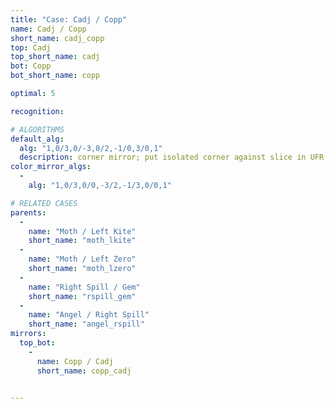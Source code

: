 ```yaml
---
title: "Case: Cadj / Copp"
name: Cadj / Copp
short_name: cadj_copp
top: Cadj
top_short_name: cadj
bot: Copp
bot_short_name: copp

optimal: 5

recognition:

# ALGORITHMS
default_alg:
  alg: "1,0/3,0/-3,0/2,-1/0,3/0,1"
  description: corner mirror; put isolated corner against slice in UFR, and D corners in DF
color_mirror_algs:
  -
    alg: "1,0/3,0/0,-3/2,-1/3,0/0,1"

# RELATED CASES
parents:
  -
    name: "Moth / Left Kite"
    short_name: "moth_lkite"
  -
    name: "Moth / Left Zero"
    short_name: "moth_lzero"
  -
    name: "Right Spill / Gem"
    short_name: "rspill_gem"
  -
    name: "Angel / Right Spill"
    short_name: "angel_rspill"
mirrors:
  top_bot:
    -
      name: Copp / Cadj
      short_name: copp_cadj


---
```


